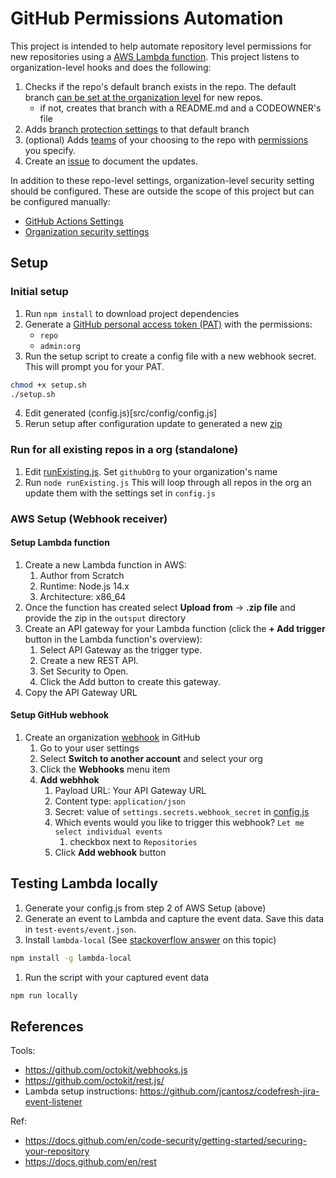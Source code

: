 # GitHub Permissions Automation
This project is intended to help automate repository level permissions for new repositories using a [AWS Lambda function](https://aws.amazon.com/lambda/). This project listens to organization-level hooks and does the following:
1. Checks if the repo's default branch exists in the repo. The default branch [can be set at the organization level](https://docs.github.com/en/organizations/managing-organization-settings/managing-the-default-branch-name-for-repositories-in-your-organization) for new repos.
    - if not, creates that branch with a README.md and a CODEOWNER's file
1. Adds [branch protection settings](https://docs.github.com/en/repositories/configuring-branches-and-merges-in-your-repository/defining-the-mergeability-of-pull-requests/about-protected-branches) to that default branch
1. (optional) Adds [teams](https://docs.github.com/en/organizations/organizing-members-into-teams/about-teams) of your choosing to the repo with [permissions](https://docs.github.com/en/organizations/managing-access-to-your-organizations-repositories/repository-roles-for-an-organization) you specify.
1. Create an [issue](https://github.com/features/issues) to document the updates.

In addition to these repo-level settings, organization-level security setting should be configured. These are outside the scope of this project but can be configured manually:
- [GitHub Actions Settings](https://docs.github.com/en/organizations/managing-organization-settings/disabling-or-limiting-github-actions-for-your-organization)
- [Organization security settings](https://docs.github.com/en/organizations/keeping-your-organization-secure/managing-security-settings-for-your-organization/managing-security-and-analysis-settings-for-your-organization)

## Setup
### Initial setup
1. Run `npm install` to download project dependencies
1. Generate a [GitHub personal access token (PAT)](https://docs.github.com/en/authentication/keeping-your-account-and-data-secure/creating-a-personal-access-token) with the permissions:
    - `repo`
    - `admin:org`
1. Run the setup script to create a config file with a new webhook secret. This will prompt you for your PAT.
```bash
chmod +x setup.sh
./setup.sh
```
4. Edit generated (config.js)[src/config/config.js]
1. Rerun setup after configuration update to generated a new [zip](outputs/lambdaFunction.zip)

### Run for all existing repos in a org (standalone)
1. Edit [runExisting.js](runExisting.js). Set `githubOrg` to your organization's name
1. Run `node runExisting.js`
This will loop through all repos in the org an update them with the settings set in `config.js`

### AWS Setup (Webhook receiver)
#### Setup Lambda function
1. Create a new Lambda function in AWS:
    1. Author from Scratch
    1. Runtime: Node.js 14.x
    1. Architecture: x86_64
1. Once the function has created select **Upload from** -> **.zip file** and provide the zip in the `outsput` directory
1. Create an API gateway for your Lambda function (click the **+ Add trigger** button in the Lambda function's overview):
    1. Select API Gateway as the trigger type.
    1. Create a new REST API.
    1. Set Security to Open.
    1. Click the Add button to create this gateway.
1. Copy the API Gateway URL

#### Setup GitHub webhook
1. Create an organization [webhook](https://docs.github.com/en/enterprise-cloud@latest/developers/webhooks-and-events/webhooks/about-webhooks) in GitHub
    1. Go to your user settings
    1. Select **Switch to another account** and select your org
    1. Click the **Webhooks** menu item
    1. **Add webhhok**
        1. Payload URL: Your API Gateway URL
        1. Content type: `application/json`
        1. Secret: value of `settings.secrets.webhook_secret` in [config.js](src/config/config.js)
        1. Which events would you like to trigger this webhook? `Let me select individual events`
            1. checkbox next to `Repositories`
        1. Click **Add webhook** button



## Testing Lambda locally
1. Generate your config.js from step 2 of AWS Setup (above)
1. Generate an event to Lambda and capture the event data. Save this data in `test-events/event.json`.
1. Install `lambda-local` (See [stackoverflow answer](https://stackoverflow.com/a/52935918) on this topic)
```bash
npm install -g lambda-local
```
1. Run the script with your captured event data
```bash
npm run locally
```

## References
Tools:
- https://github.com/octokit/webhooks.js
- https://github.com/octokit/rest.js/
- Lambda setup instructions: https://github.com/jcantosz/codefresh-jira-event-listener

Ref:
- https://docs.github.com/en/code-security/getting-started/securing-your-repository
- https://docs.github.com/en/rest
